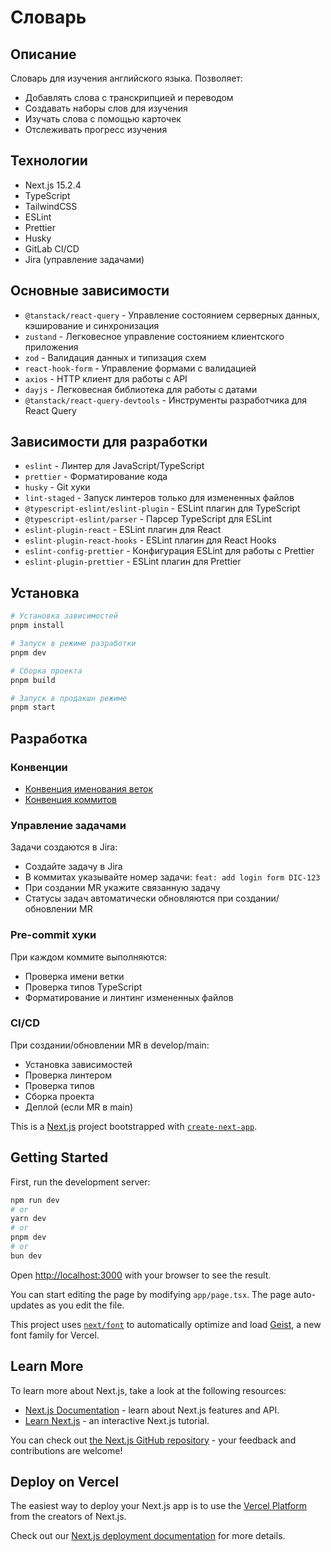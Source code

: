 # Словарь

## Описание

Словарь для изучения английского языка. Позволяет:

- Добавлять слова с транскрипцией и переводом
- Создавать наборы слов для изучения
- Изучать слова с помощью карточек
- Отслеживать прогресс изучения

## Технологии

- Next.js 15.2.4
- TypeScript
- TailwindCSS
- ESLint
- Prettier
- Husky
- GitLab CI/CD
- Jira (управление задачами)

## Основные зависимости

- `@tanstack/react-query` - Управление состоянием серверных данных, кэширование и синхронизация
- `zustand` - Легковесное управление состоянием клиентского приложения
- `zod` - Валидация данных и типизация схем
- `react-hook-form` - Управление формами с валидацией
- `axios` - HTTP клиент для работы с API
- `dayjs` - Легковесная библиотека для работы с датами
- `@tanstack/react-query-devtools` - Инструменты разработчика для React Query

## Зависимости для разработки

- `eslint` - Линтер для JavaScript/TypeScript
- `prettier` - Форматирование кода
- `husky` - Git хуки
- `lint-staged` - Запуск линтеров только для измененных файлов
- `@typescript-eslint/eslint-plugin` - ESLint плагин для TypeScript
- `@typescript-eslint/parser` - Парсер TypeScript для ESLint
- `eslint-plugin-react` - ESLint плагин для React
- `eslint-plugin-react-hooks` - ESLint плагин для React Hooks
- `eslint-config-prettier` - Конфигурация ESLint для работы с Prettier
- `eslint-plugin-prettier` - ESLint плагин для Prettier

## Установка

```bash
# Установка зависимостей
pnpm install

# Запуск в режиме разработки
pnpm dev

# Сборка проекта
pnpm build

# Запуск в продакшн режиме
pnpm start
```

## Разработка

### Конвенции

- [Конвенция именования веток](.gitlab/BRANCH_CONVENTION.md)
- [Конвенция коммитов](.gitlab/COMMIT_CONVENTION.md)

### Управление задачами

Задачи создаются в Jira:

- Создайте задачу в Jira
- В коммитах указывайте номер задачи: `feat: add login form DIC-123`
- При создании MR укажите связанную задачу
- Статусы задач автоматически обновляются при создании/обновлении MR

### Pre-commit хуки

При каждом коммите выполняются:

- Проверка имени ветки
- Проверка типов TypeScript
- Форматирование и линтинг измененных файлов

### CI/CD

При создании/обновлении MR в develop/main:

- Установка зависимостей
- Проверка линтером
- Проверка типов
- Сборка проекта
- Деплой (если MR в main)

This is a [Next.js](https://nextjs.org) project bootstrapped with [`create-next-app`](https://nextjs.org/docs/app/api-reference/cli/create-next-app).

## Getting Started

First, run the development server:

```bash
npm run dev
# or
yarn dev
# or
pnpm dev
# or
bun dev
```

Open [http://localhost:3000](http://localhost:3000) with your browser to see the result.

You can start editing the page by modifying `app/page.tsx`. The page auto-updates as you edit the file.

This project uses [`next/font`](https://nextjs.org/docs/app/building-your-application/optimizing/fonts) to automatically optimize and load [Geist](https://vercel.com/font), a new font family for Vercel.

## Learn More

To learn more about Next.js, take a look at the following resources:

- [Next.js Documentation](https://nextjs.org/docs) - learn about Next.js features and API.
- [Learn Next.js](https://nextjs.org/learn) - an interactive Next.js tutorial.

You can check out [the Next.js GitHub repository](https://github.com/vercel/next.js) - your feedback and contributions are welcome!

## Deploy on Vercel

The easiest way to deploy your Next.js app is to use the [Vercel Platform](https://vercel.com/new?utm_medium=default-template&filter=next.js&utm_source=create-next-app&utm_campaign=create-next-app-readme) from the creators of Next.js.

Check out our [Next.js deployment documentation](https://nextjs.org/docs/app/building-your-application/deploying) for more details.
